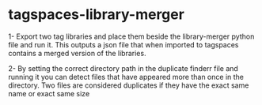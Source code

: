 # tagspaces-library-merger

1- Export two tag libraries and place them beside the library-merger python file and run it. This outputs a json file that when imported to tagspaces contains a merged version of the libraries.

2- By setting the correct directory path in the duplicate finderr file and running it you can detect files that have appeared more than once in the directory. Two files are considered duplicates if they have the exact same name or exact same size
